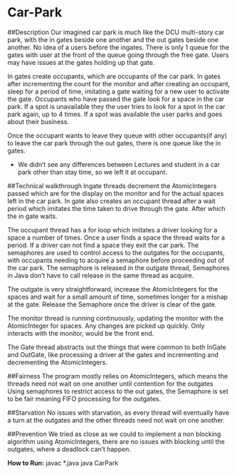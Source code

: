 # Car-Park

##Description 
Our imagined car park is much like the DCU multi-story car park, with the in gates beside one another and the out gates beside one another. No idea of a users before the ingates. There is only 1 queue for the gates with user at the front of the queue going through the free gate. Users may have issues at the gates holding up that gate. 
 
In gates create occupants, which are occupants of the car park. In gates after incrementing the count for the monitor and after creating an occupant, sleep for a period of time, imitating a gate waiting for a new user to activate the gate. Occupants who have passed the gate look for a space in the car park. If a spot is unavailable they the user tries to look for a spot in the car park again, up to 4 times. If a spot was available the user parks and goes about their business. 
 
Once the occupant wants to leave they queue with other occupants(if any) to leave the car park through the out gates, there is one queue like the in gates.  
 
* We didn’t see any differences between Lectures and student in a car park other than stay time, so we left it at occupant. 
 
 
##Technical walkthrough 
Ingate threads decrement the AtomicIntegers passed which are for the display on the monitor and for the actual spaces left in the car park. In gate also creates an occupant thread after a wait period which imitates the time taken to drive through the gate. After which the in gate waits. 
 
The occupant thread has a for loop which imitates a driver looking for a space a number of times. Once a user finds a space the thread waits for a period. If a driver can not find a space they exit the car park. The semaphores are used to control access to the outgates for the occupants, with occupants needing to acquire a semaphore before proceeding out of the car park. The semaphore is released in the outgate thread, Semaphores in Java don’t have to call release in the same thread as acquire. 
 
The outgate is very straightforward, increase the AtomicIntegers for the spaces and wait for a small amount of time, sometimes longer for a mishap at the gate. Release the Semaphore once the driver is clear of the gate. 
 
The monitor thread is running continuously, updating the monitor with the AtomicInteger for spaces. Any changes are picked up quickly. Only interacts with the monitor, would be the front end. 
 
The Gate thread abstracts out the things that were common to both InGate and OutGate, like processing a driver at the gates and incrementing and decrementing the AtomicIntegers. 
 
 
##Fairness 
The program mostly relies on AtomicIntegers, which means the threads need not wait on one another until contention for the outgates Using semaphores to restrict access to the out gates, ​the Semaphore is set to be fair meaning FIFO processing for the outgates.   
 
##Starvation 
No issues with starvation, as every thread will eventually have a turn at the outgates and the other threads need not wait on one another. 
 
##Prevention 
We tried as close as we could to implement a non blocking algorithm using AtomicIntegers, there are no issues with blocking until the outgates, where a deadlock can’t happen. 
 
 
**How to Run:** javac *.java java CarPark 
